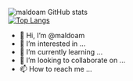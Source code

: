 ![maldoam GitHub stats](https://github-readme-stats.vercel.app/api?username=maldoam&show_icons=true)  
[![Top Langs](https://github-readme-stats.vercel.app/api/top-langs/?username=maldoam&langs_count=5)](https://github.com/anuraghazra/github-readme-stats)

- 👋 Hi, I’m @maldoam
- 👀 I’m interested in ...
- 🌱 I’m currently learning ...
- 💞️ I’m looking to collaborate on ...
- 📫 How to reach me ...

<!---
maldoam/maldoam is a ✨ special ✨ repository because its `README.md` (this file) appears on your GitHub profile.
You can click the Preview link to take a look at your changes.
--->
